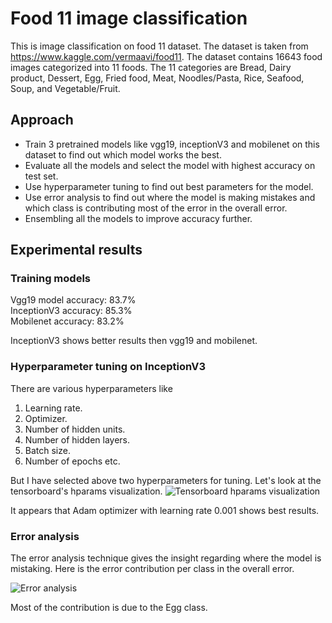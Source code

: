 # Food 11 image classification

This is image classification on food 11 dataset. The dataset is taken from <a href='https://www.kaggle.com/vermaavi/food11'>https://www.kaggle.com/vermaavi/food11</a>. The dataset contains 16643 food images categorized into 11 foods. The 11 categories are Bread, Dairy product, Dessert, Egg, Fried food, Meat, Noodles/Pasta, Rice, Seafood, Soup, and Vegetable/Fruit. 

## Approach

<ul>
  <li>
    Train 3 pretrained models like vgg19, inceptionV3 and mobilenet on this dataset to find out which model works the best. 
  </li>
  <li>
    Evaluate all the models and select the model with highest accuracy on test set.  
   </li>
  <li>
    Use hyperparameter tuning to find out best parameters for the model. 
   </li>
  <li>
    Use error analysis to find out where the model is making mistakes and which class is contributing most of the error in the overall error. 
   </li>
  <li>
    Ensembling all the models to improve accuracy further.
  </li>
</ul>

## Experimental results

### Training models

Vgg19 model accuracy: 83.7%<br>
InceptionV3 accuracy: 85.3%<br>
Mobilenet accuracy: 83.2%<br>

InceptionV3 shows better results then vgg19 and mobilenet.

### Hyperparameter tuning on InceptionV3

There are various hyperparameters like 
1. Learning rate.
2. Optimizer.
3. Number of hidden units.
4. Number of hidden layers.
5. Batch size.
6. Number of epochs etc.

But I have selected above two hyperparameters for tuning. Let's look at the tensorboard's hparams visualization. 
<img src="https://github.com/dhairyasheelsutar/Food-11-image-classification/blob/master/imgs/hp1.PNG"  alt="Tensorboard hparams visualization"/>

It appears that Adam optimizer with learning rate 0.001 shows best results.

### Error analysis

The error analysis technique gives the insight regarding where the model is mistaking. Here is the error contribution per class in the overall error.

<img src="https://github.com/dhairyasheelsutar/Food-11-image-classification/blob/master/imgs/error_analysis_bar.png" alt="Error analysis" />

Most of the contribution is due to the Egg class.




